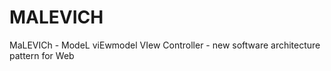MALEVICH
========

MaLEVICh	 - ModeL viEwmodel VIew Controller - new software architecture pattern for Web
